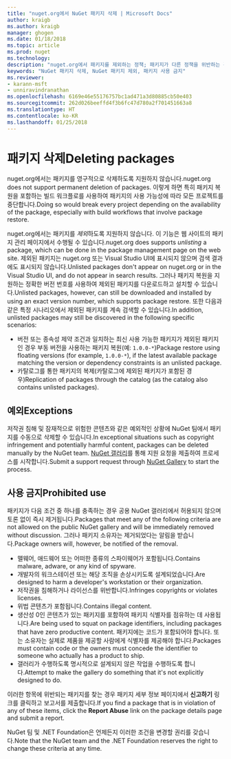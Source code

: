 ```yaml
---
title: "nuget.org에서 NuGet 패키지 삭제 | Microsoft Docs"
author: kraigb
ms.author: kraigb
manager: ghogen
ms.date: 01/18/2018
ms.topic: article
ms.prod: nuget
ms.technology: 
description: "nuget.org에서 패키지를 제외하는 정책; 패키지가 다른 정책을 위반하는 경우를 제외하고 영구 삭제가 지원되지 않습니다."
keywords: "NuGet 패키지 삭제, NuGet 패키지 제외, 패키지 사용 금지"
ms.reviewer:
- karann-msft
- unniravindranathan
ms.openlocfilehash: 6169e46e55176757bc1ad471a3d80885cb50e403
ms.sourcegitcommit: 262d026beeffd4f3b6fc47d780a2f701451663a8
ms.translationtype: HT
ms.contentlocale: ko-KR
ms.lasthandoff: 01/25/2018
---
```

# <a name="deleting-packages"></a><span data-ttu-id="4a191-104">패키지 삭제</span><span class="sxs-lookup"><span data-stu-id="4a191-104">Deleting packages</span></span>

<span data-ttu-id="4a191-105">nuget.org에서는 패키지를 영구적으로 삭제하도록 지원하지 않습니다.</span><span class="sxs-lookup"><span data-stu-id="4a191-105">nuget.org does not support permanent deletion of packages.</span></span> <span data-ttu-id="4a191-106">이렇게 하면 특히 패키지 복원을 포함하는 빌드 워크플로를 사용하여 패키지의 사용 가능성에 따라 모든 프로젝트를 중단합니다.</span><span class="sxs-lookup"><span data-stu-id="4a191-106">Doing so would break every project depending on the availability of the package, especially with build workflows that involve package restore.</span></span>

<span data-ttu-id="4a191-107">nuget.org에서는 패키지를 *제외*하도록 지원하지 않습니다. 이 기능은 웹 사이트의 패키지 관리 페이지에서 수행될 수 있습니다.</span><span class="sxs-lookup"><span data-stu-id="4a191-107">nuget.org does supports *unlisting* a package, which can be done in the package management page on the web site.</span></span> <span data-ttu-id="4a191-108">제외된 패키지는 nuget.org 또는 Visual Studio UI에 표시되지 않으며 검색 결과에도 표시되지 않습니다.</span><span class="sxs-lookup"><span data-stu-id="4a191-108">Unlisted packages don't appear on nuget.org or in the Visual Studio UI, and do not appear in search results.</span></span> <span data-ttu-id="4a191-109">그러나 패키지 복원을 지원하는 정확한 버전 번호를 사용하여 제외된 패키지를 다운로드하고 설치할 수 있습니다.</span><span class="sxs-lookup"><span data-stu-id="4a191-109">Unlisted packages, however, can still be downloaded and installed by using an exact version number, which supports package restore.</span></span> <span data-ttu-id="4a191-110">또한 다음과 같은 특정 시나리오에서 제외된 패키지를 계속 검색할 수 있습니다.</span><span class="sxs-lookup"><span data-stu-id="4a191-110">In addition, unlisted packages may still be discovered in the following specific scenarios:</span></span>

- <span data-ttu-id="4a191-111">버전 또는 종속성 제약 조건과 일치하는 최신 사용 가능한 패키지가 제외된 패키지인 경우 부동 버전을 사용하는 패키지 복원(예: `1.0.0-*`)</span><span class="sxs-lookup"><span data-stu-id="4a191-111">Package restore using floating versions (for example, `1.0.0-*`), if the latest available package matching the version or dependency constraints is an unlisted package.</span></span>
- <span data-ttu-id="4a191-112">카탈로그를 통한 패키지의 복제(카탈로그에 제외된 패키지가 포함된 경우)</span><span class="sxs-lookup"><span data-stu-id="4a191-112">Replication of packages through the catalog (as the catalog also contains unlisted packages).</span></span>

## <a name="exceptions"></a><span data-ttu-id="4a191-113">예외</span><span class="sxs-lookup"><span data-stu-id="4a191-113">Exceptions</span></span>

<span data-ttu-id="4a191-114">저작권 침해 및 잠재적으로 위험한 콘텐츠와 같은 예외적인 상황에 NuGet 팀에서 패키지를 수동으로 삭제할 수 있습니다.</span><span class="sxs-lookup"><span data-stu-id="4a191-114">In exceptional situations such as copyright infringement and potentially harmful content, packages can be deleted manually by the NuGet team.</span></span> <span data-ttu-id="4a191-115">[NuGet 갤러리](http://www.nuget.org)를 통해 지원 요청을 제출하여 프로세스를 시작합니다.</span><span class="sxs-lookup"><span data-stu-id="4a191-115">Submit a support request through [NuGet Gallery](http://www.nuget.org) to start the process.</span></span>

## <a name="prohibited-use"></a><span data-ttu-id="4a191-116">사용 금지</span><span class="sxs-lookup"><span data-stu-id="4a191-116">Prohibited use</span></span>

<span data-ttu-id="4a191-117">패키지가 다음 조건 중 하나를 충족하는 경우 공용 NuGet 갤러리에서 허용되지 않으며 토론 없이 즉시 제거됩니다.</span><span class="sxs-lookup"><span data-stu-id="4a191-117">Packages that meet any of the following criteria are not allowed on the public NuGet gallery and will be immediately removed without discussion.</span></span> <span data-ttu-id="4a191-118">그러나 패키지 소유자는 제거되었다는 알림을 받습니다.</span><span class="sxs-lookup"><span data-stu-id="4a191-118">Package owners will, however, be notified of the removal.</span></span>

- <span data-ttu-id="4a191-119">맬웨어, 애드웨어 또는 어떠한 종류의 스파이웨어가 포함됩니다.</span><span class="sxs-lookup"><span data-stu-id="4a191-119">Contains malware, adware, or any kind of spyware.</span></span>
- <span data-ttu-id="4a191-120">개발자의 워크스테이션 또는 해당 조직을 손상시키도록 설계되었습니다.</span><span class="sxs-lookup"><span data-stu-id="4a191-120">Are designed to harm a developer's workstation or their organization.</span></span>
- <span data-ttu-id="4a191-121">저작권을 침해하거나 라이선스를 위반합니다.</span><span class="sxs-lookup"><span data-stu-id="4a191-121">Infringes copyrights or violates licenses.</span></span>
- <span data-ttu-id="4a191-122">위법 콘텐츠가 포함됩니다.</span><span class="sxs-lookup"><span data-stu-id="4a191-122">Contains illegal content.</span></span>
- <span data-ttu-id="4a191-123">생산성 0인 콘텐츠가 있는 패키지를 포함하여 패키지 식별자를 점유하는 데 사용됩니다.</span><span class="sxs-lookup"><span data-stu-id="4a191-123">Are being used to squat on package identifiers, including packages that have zero productive content.</span></span> <span data-ttu-id="4a191-124">패키지에는 코드가 포함되어야 합니다. 또는 소유자는 실제로 제품을 제공할 사람에게 식별자를 제공해야 합니다.</span><span class="sxs-lookup"><span data-stu-id="4a191-124">Packages must contain code or the owners must concede the identifier to someone who actually has a product to ship.</span></span>
- <span data-ttu-id="4a191-125">갤러리가 수행하도록 명시적으로 설계되지 않은 작업을 수행하도록 합니다.</span><span class="sxs-lookup"><span data-stu-id="4a191-125">Attempt to make the gallery do something that it's not explicitly designed to do.</span></span>

<span data-ttu-id="4a191-126">이러한 항목에 위반되는 패키지를 찾는 경우 패키지 세부 정보 페이지에서 **신고하기** 링크를 클릭하고 보고서를 제출합니다.</span><span class="sxs-lookup"><span data-stu-id="4a191-126">If you find a package that is in violation of any of these items, click the **Report Abuse** link on the package details page and submit a report.</span></span>

<span data-ttu-id="4a191-127">NuGet 팀 및 .NET Foundation은 언제든지 이러한 조건을 변경할 권리를 갖습니다.</span><span class="sxs-lookup"><span data-stu-id="4a191-127">Note that the NuGet team and the .NET Foundation reserves the right to change these criteria at any time.</span></span>
